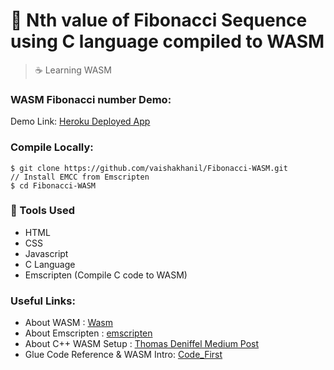 # :beginner: Nth value of Fibonacci Sequence using C language compiled to WASM
> :coffee: Learning WASM

### WASM Fibonacci number Demo:
Demo Link: [Heroku Deployed App](http://fibowasm.herokuapp.com/)

### Compile Locally:
```
$ git clone https://github.com/vaishakhanil/Fibonacci-WASM.git
// Install EMCC from Emscripten
$ cd Fibonacci-WASM
```

### :toolbox: Tools Used 
* HTML
* CSS
* Javascript
* C Language
* Emscripten (Compile C code to WASM)

### Useful Links:
* About WASM : [Wasm](https://webassembly.org/)
* About Emscripten : [emscripten](https://emscripten.org/)
* About C++ WASM Setup : [Thomas Deniffel Medium Post](https://medium.com/@tdeniffel/pragmatic-compiling-from-c-to-webassembly-a-guide-a496cc5954b8)
* Glue Code Reference & WASM Intro: [Code_First](https://youtu.be/JqCaynNwtOA)